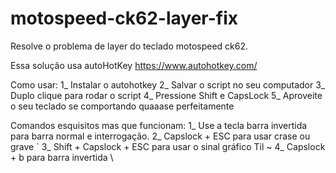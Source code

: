 # motospeed-ck62-layer-fix
Resolve o problema de layer do teclado motospeed ck62.

Essa solução usa autoHotKey https://www.autohotkey.com/

Como usar:
1_ Instalar o autohotkey
2_ Salvar o script no seu computador
3_ Duplo clique para rodar o script
4_ Pressione Shift e CapsLock
5_ Aproveite o seu teclado se comportando quaaase perfeitamente

Comandos esquisitos mas que funcionam:
1_ Use a tecla barra invertida para barra normal e interrogação.
2_ Capslock + ESC para usar crase ou grave `
3_ Shift + Capslock + ESC para usar o sinal gráfico Til ~
4_ Capslock + b para barra invertida \
